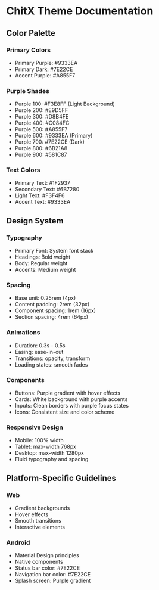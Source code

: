 # ChitX Theme Documentation

## Color Palette

### Primary Colors
- Primary Purple: #9333EA
- Primary Dark: #7E22CE
- Accent Purple: #A855F7

### Purple Shades
- Purple 100: #F3E8FF (Light Background)
- Purple 200: #E9D5FF
- Purple 300: #D8B4FE
- Purple 400: #C084FC
- Purple 500: #A855F7
- Purple 600: #9333EA (Primary)
- Purple 700: #7E22CE (Dark)
- Purple 800: #6B21A8
- Purple 900: #581C87

### Text Colors
- Primary Text: #1F2937
- Secondary Text: #6B7280
- Light Text: #F3F4F6
- Accent Text: #9333EA

## Design System

### Typography
- Primary Font: System font stack
- Headings: Bold weight
- Body: Regular weight
- Accents: Medium weight

### Spacing
- Base unit: 0.25rem (4px)
- Content padding: 2rem (32px)
- Component spacing: 1rem (16px)
- Section spacing: 4rem (64px)

### Animations
- Duration: 0.3s - 0.5s
- Easing: ease-in-out
- Transitions: opacity, transform
- Loading states: smooth fades

### Components
- Buttons: Purple gradient with hover effects
- Cards: White background with purple accents
- Inputs: Clean borders with purple focus states
- Icons: Consistent size and color scheme

### Responsive Design
- Mobile: 100% width
- Tablet: max-width 768px
- Desktop: max-width 1280px
- Fluid typography and spacing

## Platform-Specific Guidelines

### Web
- Gradient backgrounds
- Hover effects
- Smooth transitions
- Interactive elements

### Android
- Material Design principles
- Native components
- Status bar color: #7E22CE
- Navigation bar color: #7E22CE
- Splash screen: Purple gradient 